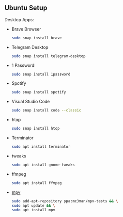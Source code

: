 ## Ubuntu Setup

Desktop Apps:

-   Brave Browser
    ```bash
    sudo snap install brave
    ```
-   Telegram Desktop
    ```bash
    sudo snap install telegram-desktop
    ```
-   1 Password
    ```bash
    sudo snap install 1password
    ```
-   Spotify
    ```bash
    sudo snap install spotify
    ```
-   Visual Studio Code
    ```bash
    sudo snap install code --classic
    ```
-   htop
    ```bash
    sudo snap install htop
    ```
-   Terminator
    ```bash
    sudo apt install terminator
    ```
-   tweaks
    ```bash
    sudo apt install gnome-tweaks
    ```
-   ffmpeg
    ```bash
    sudo apt install ffmpeg
    ```
-   [mpv](https://mpv.io/)
    ```bash
    sudo add-apt-repository ppa:mc3man/mpv-tests && \
    sudo apt update && \
    sudo apt install mpv
    ```
